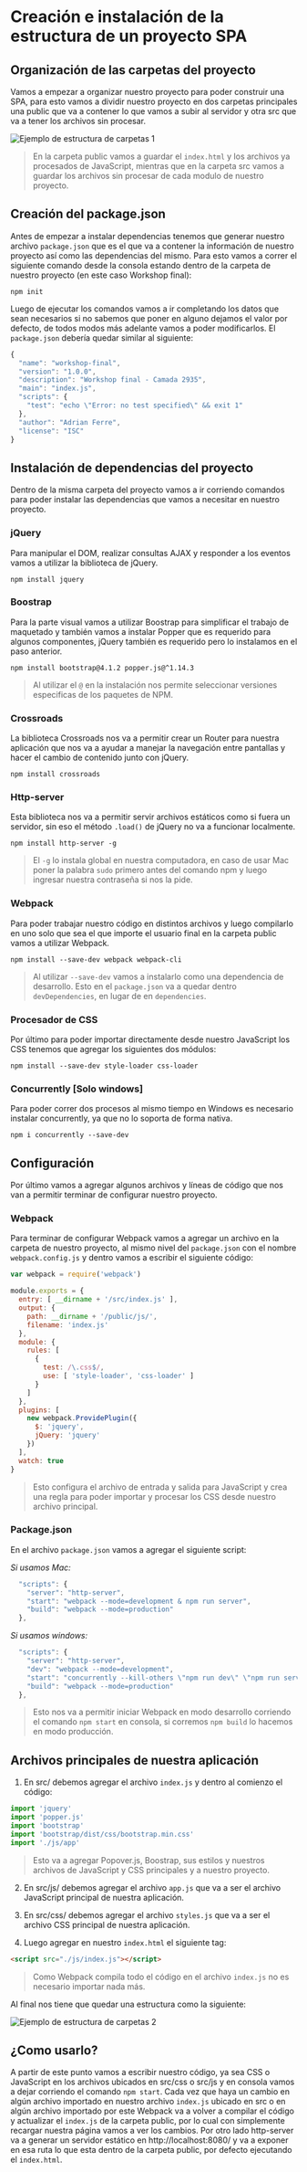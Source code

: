 # Creación e instalación de la estructura de un proyecto SPA

## Organización de las carpetas del proyecto

Vamos a empezar a organizar nuestro proyecto para poder construir una SPA, para esto vamos a dividir nuestro proyecto en dos carpetas principales una public que va a contener lo que vamos a subir al servidor y otra src que va a tener los archivos sin procesar.

![Ejemplo de estructura de carpetas 1](https://github.com/adrianc4/programadorWeb-base/blob/master/Teoria%20plataforma/16_02_folders_example_1.png?raw=true)

> En la carpeta public vamos a guardar el `index.html` y los archivos ya procesados de JavaScript, mientras que en la carpeta src vamos a guardar los archivos sin procesar de cada modulo de nuestro proyecto.

## Creación del package.json

Antes de empezar a instalar dependencias tenemos que generar nuestro archivo `package.json` que es el que va a contener la información de nuestro proyecto así como las dependencias del mismo. Para esto vamos a correr el siguiente comando desde la consola estando dentro de la carpeta de nuestro proyecto (en este caso Workshop final):

`npm init`

Luego de ejecutar los comandos vamos a ir completando los datos que sean necesarios si no sabemos que poner en alguno dejamos el valor por defecto, de todos modos más adelante vamos a poder modificarlos. El `package.json` debería quedar similar al siguiente:

```js
{
  "name": "workshop-final",
  "version": "1.0.0",
  "description": "Workshop final - Camada 2935",
  "main": "index.js",
  "scripts": {
    "test": "echo \"Error: no test specified\" && exit 1"
  },
  "author": "Adrian Ferre",
  "license": "ISC"
}
```

## Instalación de dependencias del proyecto

Dentro de la misma carpeta del proyecto vamos a ir corriendo comandos para poder instalar las dependencias que vamos a necesitar en nuestro proyecto.

### jQuery

Para manipular el DOM, realizar consultas AJAX y responder a los eventos vamos a utilizar la biblioteca de jQuery.

`npm install jquery`

### Boostrap

Para la parte visual vamos a utilizar Boostrap para simplificar el trabajo de maquetado y también vamos a instalar Popper que es requerido para algunos componentes, jQuery también es requerido pero lo instalamos en el paso anterior.

`npm install bootstrap@4.1.2 popper.js@^1.14.3`

> Al utilizar el `@` en la instalación nos permite seleccionar versiones especificas de los paquetes de NPM.

### Crossroads

La biblioteca Crossroads nos va a permitir crear un Router para nuestra aplicación que nos va a ayudar a manejar la navegación entre pantallas y hacer el cambio de contenido junto con jQuery.

`npm install crossroads`

### Http-server

Esta biblioteca nos va a permitir servir archivos estáticos como si fuera un servidor, sin eso el método `.load()` de jQuery no va a funcionar localmente.

`npm install http-server -g`

> El `-g` lo instala global en nuestra computadora, en caso de usar Mac poner la palabra `sudo` primero antes del comando npm y luego ingresar nuestra contraseña si nos la pide.

### Webpack

Para poder trabajar nuestro código en distintos archivos y luego compilarlo en uno solo que sea el que importe el usuario final en la carpeta public vamos a utilizar Webpack.

`npm install --save-dev webpack webpack-cli`

> Al utilizar `--save-dev` vamos a instalarlo como una dependencia de desarrollo. Esto en el `package.json` va a quedar dentro `devDependencies`, en lugar de en `dependencies`.

### Procesador de CSS

Por último para poder importar directamente desde nuestro JavaScript los CSS tenemos que agregar los siguientes dos módulos:

`npm install --save-dev style-loader css-loader`

### Concurrently [Solo windows]

Para poder correr dos procesos al mismo tiempo en Windows es necesario instalar concurrently, ya que no lo soporta de forma nativa.

`npm i concurrently --save-dev`

## Configuración

Por último vamos a agregar algunos archivos y líneas de código que nos van a permitir terminar de configurar nuestro proyecto.

### Webpack

Para terminar de configurar Webpack vamos a agregar un archivo en la carpeta de nuestro proyecto, al mismo nivel del `package.json` con el nombre `webpack.config.js` y dentro vamos a escribir el siguiente código:

```js
var webpack = require('webpack')

module.exports = {
  entry: [ __dirname + '/src/index.js' ],
  output: {
    path: __dirname + '/public/js/',
    filename: 'index.js'
  },
  module: {
    rules: [
      {
        test: /\.css$/,
        use: [ 'style-loader', 'css-loader' ]
      }
    ]
  },
  plugins: [
    new webpack.ProvidePlugin({
      $: 'jquery',
      jQuery: 'jquery'
    })
  ],
  watch: true
}
```

> Esto configura el archivo de entrada y salida para JavaScript y crea una regla para poder importar y procesar los CSS desde nuestro archivo principal.

### Package.json

En el archivo `package.json` vamos a agregar el siguiente script:

*Si usamos Mac:*

```js
  "scripts": {
    "server": "http-server",
    "start": "webpack --mode=development & npm run server",
    "build": "webpack --mode=production"
  },
```

*Si usamos windows:*

```js
  "scripts": {
    "server": "http-server",
    "dev": "webpack --mode=development",
    "start": "concurrently --kill-others \"npm run dev\" \"npm run server\"",
    "build": "webpack --mode=production"
  },
```

> Esto nos va a permitir iniciar Webpack en modo desarrollo corriendo el comando `npm start` en consola, si corremos `npm build` lo hacemos en modo producción.

## Archivos principales de nuestra aplicación

1. En src/ debemos agregar el archivo `index.js` y dentro al comienzo el código:

```js
import 'jquery'
import 'popper.js'
import 'bootstrap'
import 'bootstrap/dist/css/bootstrap.min.css'
import './js/app'
```

> Esto va a agregar Popover.js, Boostrap, sus estilos y nuestros archivos de JavaScript y CSS principales y a nuestro proyecto.

2. En src/js/ debemos agregar el archivo `app.js` que va a ser el archivo JavaScript principal de nuestra aplicación.

3. En src/css/ debemos agregar el archivo `styles.js` que va a ser el archivo CSS principal de nuestra aplicación.

4. Luego agregar en nuestro `index.html` el siguiente tag:

```html
<script src="./js/index.js"></script>
```

> Como Webpack compila todo el código en el archivo `index.js` no es necesario importar nada más.

Al final nos tiene que quedar una estructura como la siguiente:

![Ejemplo de estructura de carpetas 2](https://github.com/adrianc4/programadorWeb-base/blob/master/Teoria%20plataforma/16_02_folders_example_2.png?raw=true)

## ¿Como usarlo?

A partir de este punto vamos a escribir nuestro código, ya sea CSS o JavaScript en los archivos ubicados en src/css o src/js y en consola vamos a dejar corriendo el comando `npm start`. Cada vez que haya un cambio en algún archivo importado en nuestro archivo `index.js` ubicado en src o en algún archivo importado por este Webpack va a volver a compilar el código y actualizar el `index.js` de la carpeta public, por lo cual con simplemente recargar nuestra página vamos a ver los cambios. Por otro lado http-server va a generar un servidor estático en http://localhost:8080/ y va a exponer en esa ruta lo que esta dentro de la carpeta public, por defecto ejecutando el `index.html`.
